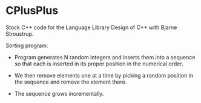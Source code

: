 # CPlusPlus
Stock C++ code for the Language Library Design of C++ with Bjarne Stroustrup.

Sorting program:
- Program generates N random integers and inserts them into a sequence so that each is inserted in its proper position in the numerical order.

- We then remove elements one at a time by picking a random position in the sequence and remove the element there.

- The sequence grows incrementally. 

